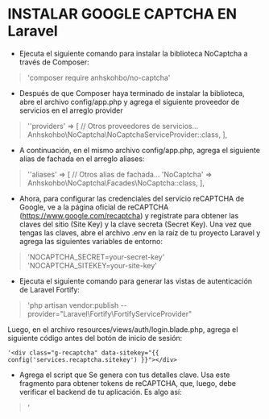 # INSTALAR GOOGLE CAPTCHA EN Laravel
* Ejecuta el siguiente comando para instalar la biblioteca NoCaptcha a través de Composer:

> 'composer require anhskohbo/no-captcha'


* Después de que Composer haya terminado de instalar la biblioteca, abre el archivo config/app.php y agrega el siguiente proveedor de servicios en el arreglo provider
> ''providers' => [
    // Otros proveedores de servicios...
    Anhskohbo\NoCaptcha\NoCaptchaServiceProvider::class,
],

* A continuación, en el mismo archivo config/app.php, agrega el siguiente alias de fachada en el arreglo aliases:
> ''aliases' => [
    // Otros alias de fachada...
    'NoCaptcha' => Anhskohbo\NoCaptcha\Facades\NoCaptcha::class,
],

* Ahora, para configurar las credenciales del servicio reCAPTCHA de Google, ve a la página oficial de reCAPTCHA (https://www.google.com/recaptcha) y regístrate para obtener las claves del sitio (Site Key) y la clave secreta (Secret Key).
Una vez que tengas las claves, abre el archivo .env en la raíz de tu proyecto Laravel y agrega las siguientes variables de entorno:
> 'NOCAPTCHA_SECRET=your-secret-key'
> 'NOCAPTCHA_SITEKEY=your-site-key'

* Ejecuta el siguiente comando para generar las vistas de autenticación de Laravel Fortify:
> 'php artisan vendor:publish --provider="Laravel\Fortify\FortifyServiceProvider"

Luego, en el archivo resources/views/auth/login.blade.php, agrega el siguiente código antes del botón de inicio de sesión:

```
'<div class="g-recaptcha" data-sitekey="{{ config('services.recaptcha.sitekey') }}"></div>
```

* Agrega el script que Se genera con tus detalles clave. Usa este fragmento para obtener tokens de reCAPTCHA, que, luego, debe verificar el backend de tu aplicación.
Es algo así:
> '<script src="https://www.google.com/recaptcha/enterprise.js?render=6Ld0Jw4mAAAAAIOXNGXof87Hr811X9MES5Lbuy7p"></script>
<script>
grecaptcha.enterprise.ready(function() {
    grecaptcha.enterprise.execute(xxxxxxxxxxxxxxxxxxxxxxxxxxxx, {action: 'login'}).then(function(token) {
       ...
    });
});
</script>
